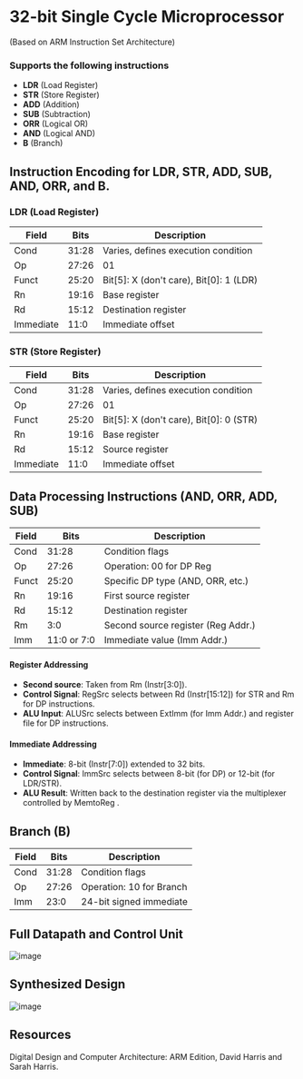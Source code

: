 # 32-bit Single Cycle Microprocessor 
(Based on ARM Instruction Set Architecture)
### Supports the following instructions
- **LDR** (Load Register)
- **STR** (Store Register)
- **ADD** (Addition)
- **SUB** (Subtraction)
- **ORR** (Logical OR)
- **AND** (Logical AND)
- **B** (Branch)

## Instruction Encoding for LDR, STR, ADD, SUB, AND, ORR, and B.
### LDR (Load Register)
| Field      | Bits     | Description                                  |
|------------|----------|-----------------------------------------------|
|  Cond      | 31:28    | Varies, defines execution condition           |
|  Op        | 27:26    |  01                                          |
|  Funct     | 25:20    | Bit[5]:  X  (don't care), Bit[0]:  1  (LDR)   |
|  Rn        | 19:16    | Base register                                |
|  Rd        | 15:12    | Destination register                         |
|  Immediate | 11:0     | Immediate offset                             |

### STR (Store Register)
| Field      | Bits     | Description                                  |
|------------|----------|-----------------------------------------------|
|  Cond      | 31:28    | Varies, defines execution condition           |
|  Op        | 27:26    |  01                                          |
|  Funct     | 25:20    | Bit[5]:  X  (don't care), Bit[0]:  0  (STR)   |
|  Rn        | 19:16    | Base register                                |
|  Rd        | 15:12    | Source register                              |
|  Immediate | 11:0     | Immediate offset                             |

## Data Processing Instructions (AND, ORR, ADD, SUB)
| **Field**  | **Bits**   | **Description**               |
|------------|------------|-------------------------------|
|  Cond      | 31:28      | Condition flags               |
|  Op        | 27:26      | Operation:  00  for DP Reg    |
|  Funct     | 25:20      | Specific DP type (AND, ORR, etc.) |
|  Rn        | 19:16      | First source register         |
|  Rd        | 15:12      | Destination register          |
|  Rm        | 3:0        | Second source register (Reg Addr.) |
|  Imm       | 11:0 or 7:0| Immediate value (Imm Addr.)   |
#### Register Addressing 
- **Second source**: Taken from  Rm  (Instr[3:0]).
- **Control Signal**:  RegSrc  selects between  Rd  (Instr[15:12]) for STR and  Rm  for DP instructions.
- **ALU Input**:  ALUSrc  selects between  ExtImm  (for Imm Addr.) and register file for DP instructions.

#### Immediate Addressing
- **Immediate**: 8-bit (Instr[7:0]) extended to 32 bits.
- **Control Signal**:  ImmSrc  selects between 8-bit (for DP) or 12-bit (for LDR/STR).
- **ALU Result**: Written back to the destination register via the multiplexer controlled by  MemtoReg .

## Branch (B)
| **Field**  | **Bits**   | **Description**              |
|------------|------------|------------------------------|
|  Cond      | 31:28      | Condition flags              |
|  Op        | 27:26      | Operation:  10  for Branch   |
|  Imm       | 23:0       | 24-bit signed immediate      |


## Full Datapath and Control Unit
![image](https://github.com/user-attachments/assets/6f889f18-24a4-4a62-8eea-3acc680f2390)

## Synthesized Design
![image](https://github.com/user-attachments/assets/092edd26-5ae1-4e58-ab47-6ad8cd20813d)

## Resources
Digital Design and Computer Architecture: ARM Edition, David Harris and Sarah Harris.

